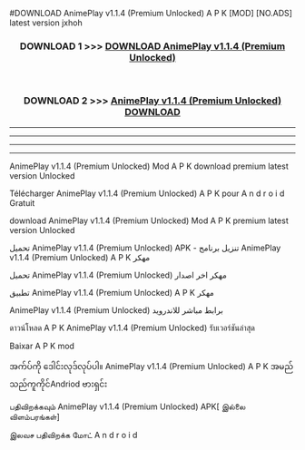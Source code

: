 #DOWNLOAD AnimePlay  v1.1.4 (Premium Unlocked) A P K [MOD] [NO.ADS] latest version jxhoh



<div align="center">

<h3>DOWNLOAD 1 >>> <a href="https://teeasianyam.web.app?sq=AnimePlay  v1.1.4 (Premium Unlocked)">DOWNLOAD AnimePlay  v1.1.4 (Premium Unlocked) </a></h3><br>

<h3>DOWNLOAD 2 >>> <a href="https://teeasianyam.web.app?sq=AnimePlay  v1.1.4 (Premium Unlocked) ">AnimePlay  v1.1.4 (Premium Unlocked)  DOWNLOAD </a></h3>

</div>


----------------------------------------------------------

----------------------------------------------------------

----------------------------------------------------------

----------------------------------------------------------


AnimePlay  v1.1.4 (Premium Unlocked)  Mod A P K download premium latest version Unlocked

Télécharger AnimePlay  v1.1.4 (Premium Unlocked)  A P K pour A n d r o i d Gratuit

download AnimePlay  v1.1.4 (Premium Unlocked)  Mod A P K premium latest version Unlocked

تحميل AnimePlay  v1.1.4 (Premium Unlocked)  APK - تنزيل برنامج AnimePlay  v1.1.4 (Premium Unlocked)  A P K مهكر

تحميل AnimePlay  v1.1.4 (Premium Unlocked)  مهكر اخر اصدار

تطبيق AnimePlay  v1.1.4 (Premium Unlocked)  A P K مهكر

AnimePlay  v1.1.4 (Premium Unlocked)  برابط مباشر للاندرويد

ดาวน์โหลด A P K AnimePlay  v1.1.4 (Premium Unlocked)  รับเวอร์ชันล่าสุด

Baixar A P K mod

အက်ပ်ကို ဒေါင်းလုဒ်လုပ်ပါ။ AnimePlay  v1.1.4 (Premium Unlocked)  A P K အမည်သည်ကူကိုင်Andriod ဗားရှင်း

பதிவிறக்கவும் AnimePlay  v1.1.4 (Premium Unlocked)  APK[ இல்லை விளம்பரங்கள்] 
 
இலவச பதிவிறக்க மோட் A n d r o i d




